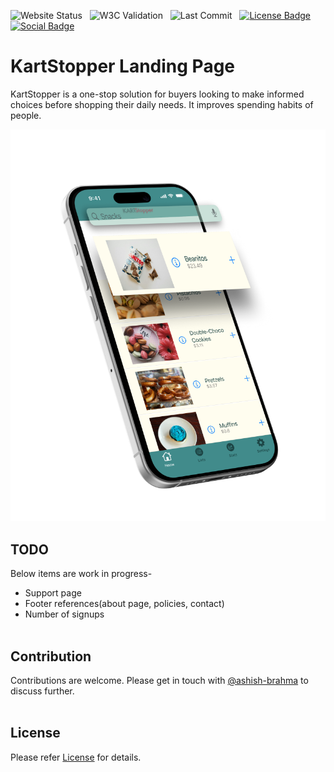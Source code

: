   ![Website Status](https://img.shields.io/website?url=https%3A%2F%2Fashish-brahma.github.io%2Fkartstoppersite%2F)
  &nbsp; ![W3C Validation](https://img.shields.io/w3c-validation/html?targetUrl=https%3A%2F%2Fashish-brahma.github.io%2Fkartstoppersite%2F)
  &nbsp; ![Last Commit](https://img.shields.io/github/last-commit/ashish-brahma/kartstoppersite)
  &nbsp; [![License Badge](https://img.shields.io/github/license/ashish-brahma/kartstoppersite)](https://github.com/ashish-brahma/kartstoppersite?tab=MIT-1-ov-file#)
  &nbsp; [![Social Badge](https://img.shields.io/badge/LinkedIn-Follow_us-blue?style=social&labelColor=black&color=%230969da)](https://www.linkedin.com/company/kartstopper/)

# KartStopper Landing Page

KartStopper is a one-stop solution for buyers looking to make informed choices before shopping their daily needs. It improves spending habits of people. <br/>

<picture>
  <source media="(min-width: 1200px)" srcset="content/hero-lg.png">
  <source media="(min-width: 576px)" srcset="content/hero-md.png">
  <img src="content/mockscreen-sm.png" alt="Hero image displaying the app mockup on an iPhone 15 with a red tag image streching across the entire background width.">
</picture> 

## TODO

Below items are work in progress-
  - Support page
  - Footer references(about page, policies, contact)
  - Number of signups
<br/><br/>

## Contribution

Contributions are welcome. Please get in touch with [@ashish-brahma](https://github.com/ashish-brahma) to discuss further.
<br/><br/>

## License

Please refer [License](LICENSE) for details.
